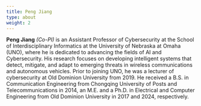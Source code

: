 ```yaml
---
title: Peng Jiang
type: about
weight: 2
---
```


**Peng Jiang** *(Co-PI)* is an Assistant Professor of Cybersecurity at the School of Interdisciplinary Informatics at the University of Nebraska at Omaha (UNO), where he is dedicated to advancing the fields of AI and Cybersecurity. His research focuses on developing intelligent systems that detect, mitigate, and adapt to emerging threats in wireless communications and autonomous vehicles. Prior to joining UNO, he was a lecturer of cybersecurity at Old Dominion University from 2019. He received a B.S. in Communication Engineering from Chongqing University of Posts and Telecommunications in 2014, an M.E. and a Ph.D. in Electrical and Computer Engineering from Old Dominion University in 2017 and 2024, respectively.